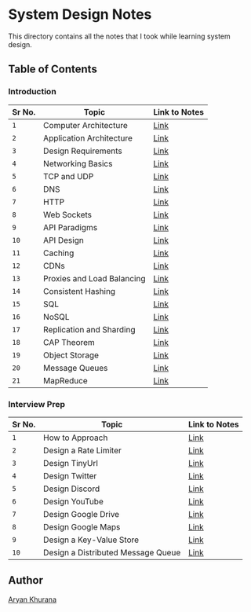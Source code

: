 # System Design Notes

This directory contains all the notes that I took while learning system design.

## Table of Contents

### Introduction

| Sr No. | Topic                      | Link to Notes                                          |
| ------ | -------------------------- | ------------------------------------------------------ |
| `1`    | Computer Architecture      | [Link](./intro/background/computer-architecture.md)    |
| `2`    | Application Architecture   | [Link](./intro/background/application-architecture.md) |
| `3`    | Design Requirements        | [Link](./intro/background/design-requirements.md)      |
| `4`    | Networking Basics          | [Link](./intro/networking/basics.md)                   |
| `5`    | TCP and UDP                | [Link](./intro/networking/tcp_and_udp.md)              |
| `6`    | DNS                        | [Link](./intro/networking/dns.md)                      |
| `7`    | HTTP                       | [Link](./intro/apis/http.md)                           |
| `8`    | Web Sockets                | [Link](./intro/apis/web-sockets.md)                    |
| `9`    | API Paradigms              | [Link](./intro/apis/api-paradigms.md)                  |
| `10`   | API Design                 | [Link](./intro/apis/api-design.md)                     |
| `11`   | Caching                    | [Link](./intro/caching/basics.md)                      |
| `12`   | CDNs                       | [Link](./intro/caching/cdns.md)                        |
| `13`   | Proxies and Load Balancing | [Link](./intro/proxies/proxies-and-load-balancing.md)  |
| `14`   | Consistent Hashing         | [Link](./intro/proxies/consistent-hashing.md)          |
| `15`   | SQL                        | [Link](./intro/storage/sql.md)                         |
| `16`   | NoSQL                      | [Link](./intro/storage/nosql.md)                       |
| `17`   | Replication and Sharding   | [Link](./intro/storage/replication-and-sharding.md)    |
| `18`   | CAP Theorem                | [Link](./intro/storage/cap-theorem.md)                 |
| `19`   | Object Storage             | [Link](./intro/storage/object-storage.md)              |
| `20`   | Message Queues             | [Link](./intro/big-data/message-queues.md)             |
| `21`   | MapReduce                  | [Link](./intro/big-data/map-reduce.md)                 |

### Interview Prep

| Sr No. | Topic                              | Link to Notes                               |
| ------ | ---------------------------------- | ------------------------------------------- |
| `1`    | How to Approach                    | [Link](./interview-prep/how_to_approach.md) |
| `2`    | Design a Rate Limiter              | [Link](./interview-prep/rate-limiter.md)    |
| `3`    | Design TinyUrl                     | [Link](./interview-prep/tinyurl.md)         |
| `4`    | Design Twitter                     | [Link](./interview-prep/twitter.md)         |
| `5`    | Design Discord                     | [Link](./interview-prep/discord.md)         |
| `6`    | Design YouTube                     | [Link](./interview-prep/youtube.md)         |
| `7`    | Design Google Drive                | [Link](./interview-prep/google-drive.md)    |
| `8`    | Design Google Maps                 | [Link](./interview-prep/google-maps.md)     |
| `9`    | Design a Key-Value Store           | [Link](./interview-prep/key-value.md)       |
| `10`   | Design a Distributed Message Queue | [Link](./interview-prep/message-queue.md)   |

## Author

[Aryan Khurana](https://github.com/AryanK1511)
